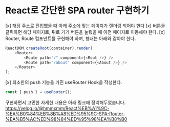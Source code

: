 ﻿# React로 간단한 SPA router 구현하기

[x] 해당 주소로 진입했을 때 아래 주소에 맞는 페이지가 렌더링 되어야 한다
[x] 버튼을 클릭하면 해당 페이지로, 뒤로 가기 버튼을 눌렀을 때 이전 페이지로 이동해야 한다.
[x] Router, Route 컴포넌트를 구현해야 하며, 형태는 아래와 같아야 한다.
```javascript
ReactDOM.createRoot(container).render( 
	<Router> 
		<Route path="/" component={<Root />} /> 
		<Route path="/about" component={<About />} /> 
	</Router> 
);
```
[x] 최소한의 push 기능을 가진 useRouter Hook을 작성한다.
```javascript
const { push } = useRouter();
```

구현하면서 고민한 자세한 내용은 아래 링크에 정리해두었습니다.
https://velog.io/@hmmxmm/React%EB%A1%9C-%EA%B0%84%EB%8B%A8%ED%95%9C-SPA-Router-%EA%B5%AC%ED%98%84%ED%95%98%EA%B8%B0

